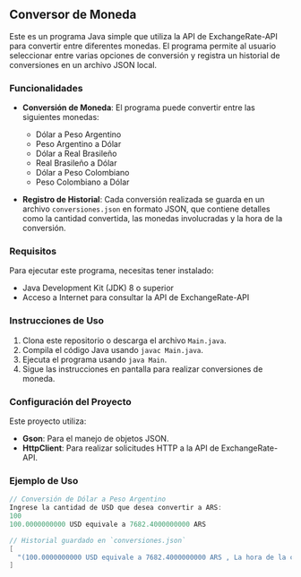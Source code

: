 ## Conversor de Moneda

Este es un programa Java simple que utiliza la API de ExchangeRate-API para convertir entre diferentes monedas. El programa permite al usuario seleccionar entre varias opciones de conversión y registra un historial de conversiones en un archivo JSON local.

### Funcionalidades

- **Conversión de Moneda**: El programa puede convertir entre las siguientes monedas:
  - Dólar a Peso Argentino
  - Peso Argentino a Dólar
  - Dólar a Real Brasileño
  - Real Brasileño a Dólar
  - Dólar a Peso Colombiano
  - Peso Colombiano a Dólar

- **Registro de Historial**: Cada conversión realizada se guarda en un archivo `conversiones.json` en formato JSON, que contiene detalles como la cantidad convertida, las monedas involucradas y la hora de la conversión.

### Requisitos

Para ejecutar este programa, necesitas tener instalado:
- Java Development Kit (JDK) 8 o superior
- Acceso a Internet para consultar la API de ExchangeRate-API

### Instrucciones de Uso

1. Clona este repositorio o descarga el archivo `Main.java`.
2. Compila el código Java usando `javac Main.java`.
3. Ejecuta el programa usando `java Main`.
4. Sigue las instrucciones en pantalla para realizar conversiones de moneda.

### Configuración del Proyecto

Este proyecto utiliza:
- **Gson**: Para el manejo de objetos JSON.
- **HttpClient**: Para realizar solicitudes HTTP a la API de ExchangeRate-API.

### Ejemplo de Uso

```java
// Conversión de Dólar a Peso Argentino
Ingrese la cantidad de USD que desea convertir a ARS:
100
100.0000000000 USD equivale a 7682.4000000000 ARS

// Historial guardado en `conversiones.json`
[
  "(100.0000000000 USD equivale a 7682.4000000000 ARS , La hora de la conversión:14:30:00.123456789)"
]
